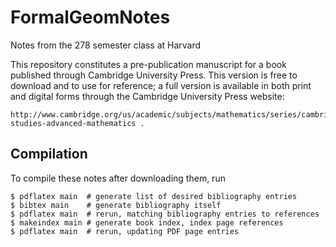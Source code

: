 # FormalGeomNotes
Notes from the 278 semester class at Harvard

This repository constitutes a pre-publication manuscript for a book published
through Cambridge University Press.  This version is free to download and to use
for reference; a full version is available in both print and digital forms
through the Cambridge University Press website:

    http://www.cambridge.org/us/academic/subjects/mathematics/series/cambridge-studies-advanced-mathematics .

## Compilation

To compile these notes after downloading them, run

    $ pdflatex main  # generate list of desired bibliography entries
    $ bibtex main    # generate bibliography itself
    $ pdflatex main  # rerun, matching bibliography entries to references
    $ makeindex main # generate book index, index page references
    $ pdflatex main  # rerun, updating PDF page entries
